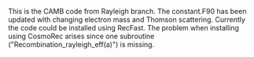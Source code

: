 This is the CAMB code from Rayleigh branch. The constant.F90 has been updated with changing electron mass and Thomson scattering. Currently the code could be installed using RecFast. The problem when installing using CosmoRec arises since one subroutine ("Recombination_rayleigh_eff(a)") is missing.
